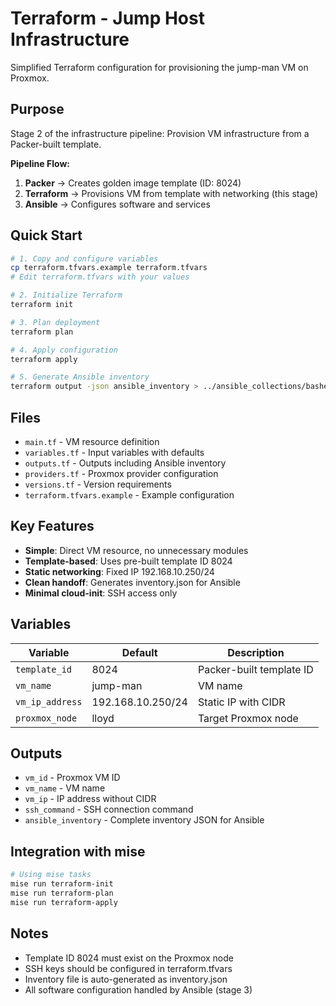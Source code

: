 # Terraform - Jump Host Infrastructure

Simplified Terraform configuration for provisioning the jump-man VM on Proxmox.

## Purpose

Stage 2 of the infrastructure pipeline: Provision VM infrastructure from a Packer-built template.

**Pipeline Flow:**

1. **Packer** → Creates golden image template (ID: 8024)
1. **Terraform** → Provisions VM from template with networking (this stage)
1. **Ansible** → Configures software and services

## Quick Start

```bash
# 1. Copy and configure variables
cp terraform.tfvars.example terraform.tfvars
# Edit terraform.tfvars with your values

# 2. Initialize Terraform
terraform init

# 3. Plan deployment
terraform plan

# 4. Apply configuration
terraform apply

# 5. Generate Ansible inventory
terraform output -json ansible_inventory > ../ansible_collections/basher83/automation_server/inventory/inventory.json
```

## Files

- `main.tf` - VM resource definition
- `variables.tf` - Input variables with defaults
- `outputs.tf` - Outputs including Ansible inventory
- `providers.tf` - Proxmox provider configuration
- `versions.tf` - Version requirements
- `terraform.tfvars.example` - Example configuration

## Key Features

- **Simple**: Direct VM resource, no unnecessary modules
- **Template-based**: Uses pre-built template ID 8024
- **Static networking**: Fixed IP 192.168.10.250/24
- **Clean handoff**: Generates inventory.json for Ansible
- **Minimal cloud-init**: SSH access only

## Variables

| Variable        | Default           | Description              |
| --------------- | ----------------- | ------------------------ |
| `template_id`   | 8024              | Packer-built template ID |
| `vm_name`       | jump-man          | VM name                  |
| `vm_ip_address` | 192.168.10.250/24 | Static IP with CIDR      |
| `proxmox_node`  | lloyd             | Target Proxmox node      |

## Outputs

- `vm_id` - Proxmox VM ID
- `vm_name` - VM name
- `vm_ip` - IP address without CIDR
- `ssh_command` - SSH connection command
- `ansible_inventory` - Complete inventory JSON for Ansible

## Integration with mise

```bash
# Using mise tasks
mise run terraform-init
mise run terraform-plan
mise run terraform-apply
```

## Notes

- Template ID 8024 must exist on the Proxmox node
- SSH keys should be configured in terraform.tfvars
- Inventory file is auto-generated as inventory.json
- All software configuration handled by Ansible (stage 3)
